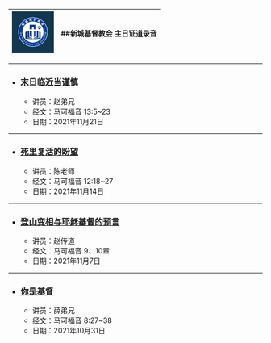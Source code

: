 | <img src="LOGO.jpg" alt="LOGO" style="zoom:13%;" /> | ##新城基督教会 主日证道录音 |
| ------------------------------------------------------------ | ------------------------- |

------

- ### [末日临近当谨慎](https://nccchurch.github.io/211121/)

  - 讲员：赵弟兄
  - 经文：马可福音 13:5~23
  - 日期：2021年11月21日

------

- ### [死里复活的盼望](https://nccchurch.github.io/211114/)

  - 讲员：陈老师
  - 经文：马可福音 12:18~27
  - 日期：2021年11月14日

------

- ### [登山变相与耶稣基督的预言](https://nccchurch.github.io/211107/)

  - 讲员：赵传道
  - 经文：马可福音 9、10章
  - 日期：2021年11月7日

------

- ### [你是基督](https://nccchurch.github.io/211031/)

  - 讲员：薛弟兄
  - 经文：马可福音 8:27~38
  - 日期：2021年10月31日
